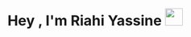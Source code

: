 <h1 align="center"><b>Hey , I'm Riahi Yassine </b><img src="https://media.giphy.com/media/hvRJCLFzcasrR4ia7z/giphy.gif" width="35"></h1>
<!--
**RiahiYassinn/RiahiYassinn** is a ✨ _special_ ✨ repository because its `README.md` (this file) appears on your GitHub profile.

Here are some ideas to get you started:

- 🔭 I’m currently working on ...
- 🌱 I’m currently learning ...
- 👯 I’m looking to collaborate on ...
- 🤔 I’m looking for help with ...
- 💬 Ask me about ...
- 📫 How to reach me: ...
- 😄 Pronouns: ...
- ⚡ Fun fact: ...
  -->
